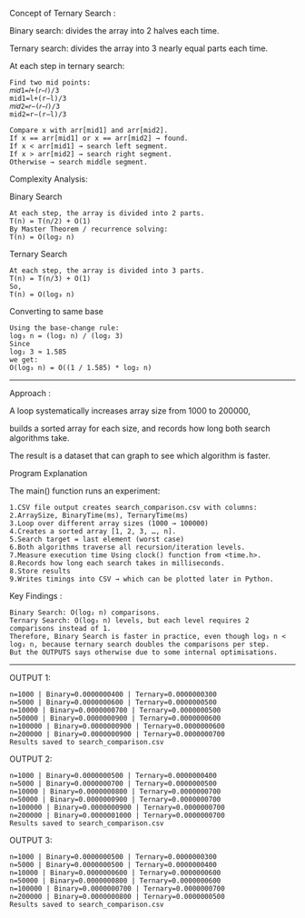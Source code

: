 Concept of Ternary Search :

Binary search: divides the array into 2 halves each time.

Ternary search: divides the array into 3 nearly equal parts each time.

At each step in ternary search:

    Find two mid points:
    𝑚𝑖𝑑1=𝑙+(𝑟−𝑙)/3
    mid1=l+(r−l)/3
    𝑚𝑖𝑑2=𝑟−(𝑟−𝑙)/3
    mid2=r−(r−l)/3

    Compare x with arr[mid1] and arr[mid2].
    If x == arr[mid1] or x == arr[mid2] → found.
    If x < arr[mid1] → search left segment.
    If x > arr[mid2] → search right segment.
    Otherwise → search middle segment.


Complexity Analysis:

Binary Search

    At each step, the array is divided into 2 parts.
    T(n) = T(n/2) + O(1) 
    By Master Theorem / recurrence solving:
    T(n) = O(log₂ n)


Ternary Search

    At each step, the array is divided into 3 parts.
    T(n) = T(n/3) + O(1)
    So,
    T(n) = O(log₃ n)


Converting to same base

    Using the base-change rule:
    log₃ n = (log₂ n) / (log₂ 3)
    Since
    log₂ 3 ≈ 1.585
    we get:
    O(log₃ n) = O((1 / 1.585) * log₂ n)

__________________________________________________________________________

Approach :

A loop systematically increases array size from 1000 to 200000,

builds a sorted array for each size, and records how long both search algorithms take.

The result is a dataset that can graph to see which algorithm is faster.

Program Explanation

The main() function runs an experiment:

    1.CSV file output creates search_comparison.csv with columns:
    2.ArraySize, BinaryTime(ms), TernaryTime(ms)
    3.Loop over different array sizes (1000 → 100000)
    4.Creates a sorted array [1, 2, 3, …, n].
    5.Search target = last element (worst case)
    6.Both algorithms traverse all recursion/iteration levels.
    7.Measure execution time Using clock() function from <time.h>.
    8.Records how long each search takes in milliseconds.
    8.Store results
    9.Writes timings into CSV → which can be plotted later in Python.


Key Findings :

    Binary Search: O(log₂ n) comparisons.
    Ternary Search: O(log₃ n) levels, but each level requires 2 comparisons instead of 1.
    Therefore, Binary Search is faster in practice, even though log₃ n < log₂ n, because ternary search doubles the comparisons per step.
    But the OUTPUTS says otherwise due to some internal optimisations.

__________________________________________________________________________

OUTPUT 1:

    n=1000 | Binary=0.0000000400 | Ternary=0.0000000300
    n=5000 | Binary=0.0000000600 | Ternary=0.0000000500
    n=10000 | Binary=0.0000000700 | Ternary=0.0000000500
    n=50000 | Binary=0.0000000900 | Ternary=0.0000000600
    n=100000 | Binary=0.0000000900 | Ternary=0.0000000600
    n=200000 | Binary=0.0000000900 | Ternary=0.0000000700
    Results saved to search_comparison.csv

OUTPUT 2:

    n=1000 | Binary=0.0000000500 | Ternary=0.0000000400
    n=5000 | Binary=0.0000000700 | Ternary=0.0000000500
    n=10000 | Binary=0.0000000800 | Ternary=0.0000000700
    n=50000 | Binary=0.0000000900 | Ternary=0.0000000700
    n=100000 | Binary=0.0000000900 | Ternary=0.0000000700
    n=200000 | Binary=0.0000001000 | Ternary=0.0000000700
    Results saved to search_comparison.csv

OUTPUT 3:

    n=1000 | Binary=0.0000000500 | Ternary=0.0000000300
    n=5000 | Binary=0.0000000500 | Ternary=0.0000000400
    n=10000 | Binary=0.0000000600 | Ternary=0.0000000600
    n=50000 | Binary=0.0000000800 | Ternary=0.0000000600
    n=100000 | Binary=0.0000000700 | Ternary=0.0000000700
    n=200000 | Binary=0.0000000800 | Ternary=0.0000000500
    Results saved to search_comparison.csv
